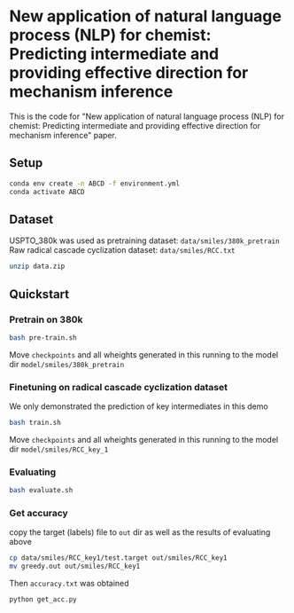 # New application of natural language process (NLP) for chemist: Predicting intermediate and providing effective direction for mechanism inference

This is the code for "New application of natural language process (NLP) for chemist: Predicting intermediate and providing effective direction for mechanism inference" paper.

## Setup

```bash
conda env create -n ABCD -f environment.yml
conda activate ABCD
```

## Dataset

USPTO_380k was used as pretraining dataset: `data/smiles/380k_pretrain`
Raw radical cascade cyclization dataset: `data/smiles/RCC.txt`

```bash
unzip data.zip
```

## Quickstart

### Pretrain on 380k

```bash
bash pre-train.sh
```

Move `checkpoints` and all wheights generated in this running to the model dir `model/smiles/380k_pretrain`

### Finetuning on radical cascade cyclization dataset

We only demonstrated the prediction of key intermediates in this demo

```bash
bash train.sh
```

Move `checkpoints` and all wheights generated in this running to the model dir `model/smiles/RCC_key_1`

### Evaluating

```bash
bash evaluate.sh
```

### Get accuracy

copy the target (labels) file to `out` dir as well as the results of evaluating above

```bash
cp data/smiles/RCC_key1/test.target out/smiles/RCC_key1
mv greedy.out out/smiles/RCC_key1
```

Then `accuracy.txt` was obtained

```bash
python get_acc.py
```
